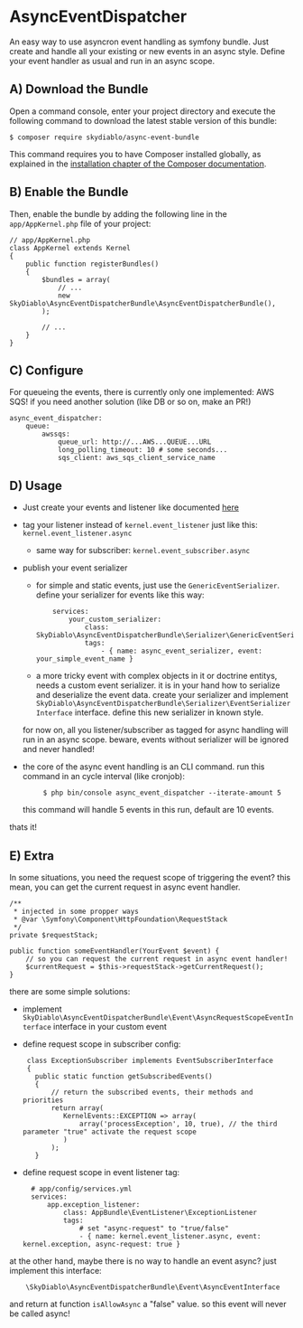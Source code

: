 # AsyncEventDispatcher

An easy way to use asyncron event handling as symfony bundle. Just create and handle all your existing or new events in an async style. Define your event handler as usual and run in an async scope.

A) Download the Bundle
----------------------

Open a command console, enter your project directory and execute the
following command to download the latest stable version of this bundle:

    $ composer require skydiablo/async-event-bundle

This command requires you to have Composer installed globally, as explained
in the [installation chapter of the Composer documentation](https://getcomposer.org/).

B) Enable the Bundle
--------------------

Then, enable the bundle by adding the following line in the ``app/AppKernel.php``
file of your project:

    // app/AppKernel.php
    class AppKernel extends Kernel
    {
        public function registerBundles()
        {
            $bundles = array(
                // ...
                new SkyDiablo\AsyncEventDispatcherBundle\AsyncEventDispatcherBundle(),
            );

            // ...
        }
    }

C) Configure
----------------------
For queueing the events, there is currently only one implemented: AWS SQS! if you need another solution (like DB or so on, make an PR!)

    async_event_dispatcher:
        queue:
            awssqs:
                queue_url: http://...AWS...QUEUE...URL
                long_polling_timeout: 10 # some seconds...
                sqs_client: aws_sqs_client_service_name

D) Usage
----------------------

* Just create your events and listener like documented [here](http://symfony.com/doc/current/event_dispatcher.html)
* tag your listener instead of `kernel.event_listener` just like this: `kernel.event_listener.async`
  * same way for subscriber: `kernel.event_subscriber.async`
* publish your event serializer
  * for simple and static events, just use the `GenericEventSerializer`. define your serializer for events like this way:
    
            services:
                your_custom_serializer:
                    class: SkyDiablo\AsyncEventDispatcherBundle\Serializer\GenericEventSerializer
                    tags:
                        - { name: async_event_serializer, event: your_simple_event_name }

  * a more tricky event with complex objects in it or doctrine entitys, needs a custom event serializer. it is in your hand how to serialize and deserialize the event data. create your serializer and implement `SkyDiablo\AsyncEventDispatcherBundle\Serializer\EventSerializerInterface` interface. define this new serializer in known style. 
              
  for now on, all you listener/subscriber as tagged for async handling will run in an async scope. beware, events without serializer will be ignored and never handled!   
 * the core of the async event handling is an CLI command. run this command in an cycle interval (like cronjob):

            $ php bin/console async_event_dispatcher --iterate-amount 5
       
   this command will handle 5 events in this run, default are 10 events.
   
thats it!  

E) Extra
----------------------
In some situations, you need the request scope of triggering the event? this mean, you can get the current request in async event handler.

    /**
     * injected in some propper ways
     * @var \Symfony\Component\HttpFoundation\RequestStack
     */
    private $requestStack;

    public function someEventHandler(YourEvent $event) {
        // so you can request the current request in async event handler!
        $currentRequest = $this->requestStack->getCurrentRequest();
    }
    
     
there are some simple solutions:

 * implement `SkyDiablo\AsyncEventDispatcherBundle\Event\AsyncRequestScopeEventInterface` interface in your custom event
 * define request scope in subscriber config:
  
        class ExceptionSubscriber implements EventSubscriberInterface
        {
          public static function getSubscribedEvents()
          {
              // return the subscribed events, their methods and priorities
              return array(
                 KernelEvents::EXCEPTION => array(
                     array('processException', 10, true), // the third parameter "true" activate the request scope
                 )
              );
          }
 * define request scope in event listener tag:
 
         # app/config/services.yml
         services:
             app.exception_listener:
                 class: AppBundle\EventListener\ExceptionListener
                 tags:
                     # set "async-request" to "true/false"
                     - { name: kernel.event_listener.async, event: kernel.exception, async-request: true }
                     
                     
at the other hand, maybe there is no way to handle an event async? just implement this interface:

        \SkyDiablo\AsyncEventDispatcherBundle\Event\AsyncEventInterface
        
and return at function `isAllowAsync` a "false" value. so this event will never be called async!
